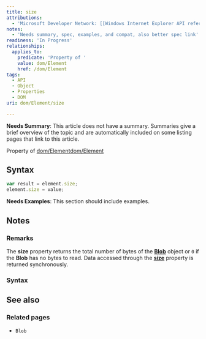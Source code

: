 ```yaml
---
title: size
attributions:
  - 'Microsoft Developer Network: [[Windows Internet Explorer API reference](http://msdn.microsoft.com/en-us/library/ie/hh828809%28v=vs.85%29.aspx) Article]'
notes:
  - 'Needs summary, spec, examples, and compat, also better spec link'
readiness: 'In Progress'
relationships:
  applies_to:
    predicate: 'Property of '
    value: dom/Element
    href: /dom/Element
tags:
  - API
  - Object
  - Properties
  - DOM
uri: dom/Element/size

---
```

**Needs Summary**: This article does not have a summary. Summaries give a brief overview of the topic and are automatically included on some listing pages that link to this article.

Property of [dom/Element](/dom/Element)[dom/Element](/dom/Element)

## Syntax

``` js
var result = element.size;
element.size = value;
```

**Needs Examples**: This section should include examples.

## Notes

### Remarks

The **size** property returns the total number of bytes of the [**Blob**](/apis/file/Blob) object or `0` if the **Blob** has no bytes to read. Data accessed through the [**size**](/html/attributes/size_(hr)) property is returned synchronously.

### Syntax

## See also

### Related pages

-   `Blob`
